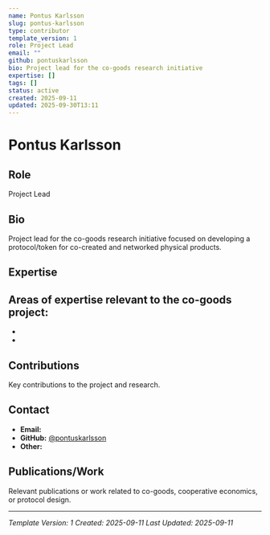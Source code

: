 ```yaml
---
name: Pontus Karlsson
slug: pontus-karlsson
type: contributor
template_version: 1
role: Project Lead
email: ""
github: pontuskarlsson
bio: Project lead for the co-goods research initiative
expertise: []
tags: []
status: active
created: 2025-09-11
updated: 2025-09-30T13:11
---
```


# Pontus Karlsson

## Role
Project Lead

## Bio
Project lead for the co-goods research initiative focused on developing a protocol/token for co-created and networked physical products.

## Expertise
Areas of expertise relevant to the co-goods project:
- 
- 
- 

## Contributions
Key contributions to the project and research.

## Contact
- **Email:** 
- **GitHub:** [@pontuskarlsson](https://github.com/pontuskarlsson)
- **Other:** 

## Publications/Work
Relevant publications or work related to co-goods, cooperative economics, or protocol design.

---
*Template Version: 1*
*Created: 2025-09-11*
*Last Updated: 2025-09-11*